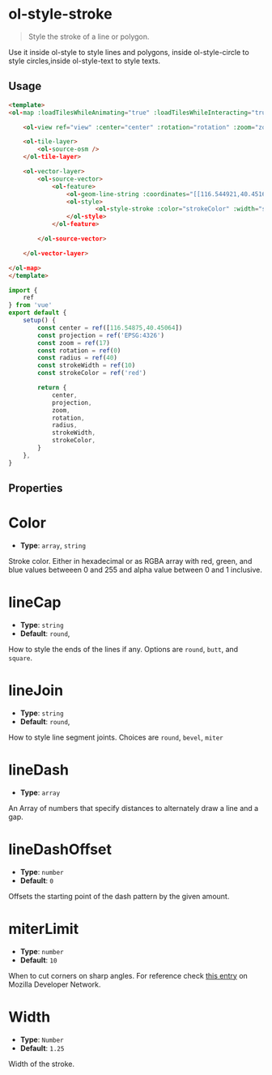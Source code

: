 # ol-style-stroke

> Style the stroke of a line or polygon.

Use it inside ol-style to style lines and polygons, inside ol-style-circle to style circles,inside ol-style-text to style texts.

<script setup>
import LineString from "@demos/LineString.vue"
</script>
<ClientOnly>
<LineString /> 
</ClientOnly>


## Usage


```html
<template>
<ol-map :loadTilesWhileAnimating="true" :loadTilesWhileInteracting="true" style="height:400px">

    <ol-view ref="view" :center="center" :rotation="rotation" :zoom="zoom" :projection="projection" />

    <ol-tile-layer>
        <ol-source-osm />
    </ol-tile-layer>

    <ol-vector-layer>
        <ol-source-vector>
            <ol-feature>
                <ol-geom-line-string :coordinates="[[116.544921,40.451633],[116.545264,40.451649],[116.545865,40.451698],[116.546144,40.451551],[116.546337,40.451274],[116.546788,40.451143],[116.547324,40.451078],[116.547539,40.450996],[116.547839,40.450719],[116.548440,40.450506],[116.548933,40.450604],[116.549448,40.450604],[116.550242,40.450376],[116.550865,40.450163],[116.551702,40.449935],[116.552581,40.449576]]"></ol-geom-line-string>
                <ol-style>
                        <ol-style-stroke :color="strokeColor" :width="strokeWidth"></ol-style-stroke>          
                </ol-style>
            </ol-feature>

        </ol-source-vector>

    </ol-vector-layer>

</ol-map>
</template>

```

```js
import {
    ref
} from 'vue'
export default {
    setup() {
        const center = ref([116.54875,40.45064])
        const projection = ref('EPSG:4326')
        const zoom = ref(17)
        const rotation = ref(0)
        const radius = ref(40)
        const strokeWidth = ref(10)
        const strokeColor = ref('red')

        return {
            center,
            projection,
            zoom,
            rotation,
            radius,
            strokeWidth,
            strokeColor,
        }
    },
}
```


## Properties

# Color

- **Type**: `array`, `string`

Stroke color. Either in hexadecimal or as RGBA array with red, green, and blue values betweeen 0 and 255 and alpha value between 0 and 1 inclusive.

#  lineCap

- **Type**: `string`
- **Default**: `round`,

How to style the ends of the lines if any. Options are `round`, `butt`, and `square`.

# lineJoin

- **Type**: `string`
- **Default**: `round`,

How to style line segment joints. Choices are  `round`, `bevel`, `miter`

# lineDash

- **Type**: `array`

An Array of numbers that specify distances to alternately draw a line and a gap.

# lineDashOffset

- **Type**: `number`
- **Default**: `0`

Offsets the starting point of the dash pattern by the given amount.

# miterLimit

- **Type**: `number`
- **Default**: `10`

When to cut corners on sharp angles. For reference check [this entry](https://developer.mozilla.org/en-US/docs/Web/API/CanvasRenderingContext2D/miterLimit) on Mozilla Developer Network.

# Width

- **Type**: `Number`
- **Default**: `1.25`

Width of the stroke.